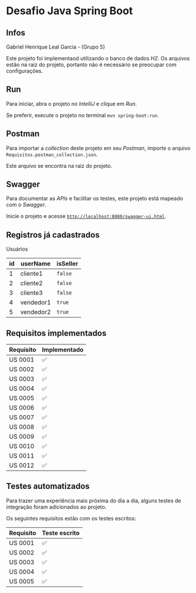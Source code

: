 # Desafio Java Spring Boot

## Infos
Gabriel Henrique Leal Garcia - (Grupo 5)

Este projeto foi implementaod utilizando o banco de dados *H2*.
Os arquivos estão na raiz do projeto, portanto não é necessário se preocupar com configurações.


## Run
Para iniciar, abra o projeto no *IntelliJ* e clique em *Run*.

Se preferir, execute o projeto no terminal `mvn spring-boot:run`.

## Postman
Para importar a *collection* deste projeto em seu *Postman*,
importe o arquivo `Requisitos.postman_collection.json`.

Este arquivo se encontra na raiz do projeto.

## Swagger
Para documentar as *APIs* e facilitar os testes, este projeto está mapeado com o *Swagger*.

Inicie o projeto e acesse [`http://localhost:8080/swagger-ui.html`](http://localhost:8080/swagger-ui.html).

## Registros já cadastrados
Usuários

id | userName | isSeller
--- | --- | ---
1 | cliente1 | `false`
2 | cliente2 | `false`
3 | cliente3 | `false`
4 | vendedor1 | `true`
5 | vendedor2 | `true`

## Requisitos implementados
Requisito | Implementado
--- | ---
US 0001 | ✅
US 0002 | ✅
US 0003 | ✅
US 0004 | ✅
US 0005 | ✅
US 0006 | ✅
US 0007 | ✅
US 0008 | ✅
US 0009 | ✅
US 0010 | ✅
US 0011 | ✅
US 0012 | ✅

## Testes automatizados
Para trazer uma experiência mais próxima do dia a dia, alguns testes de integração foram adicionados ao projeto.

Os seguintes requisitos estão com os testes escritos:

Requisito | Teste escrito
--- | ---
US 0001 | ✅
US 0002 | ✅
US 0003 | ✅
US 0004 | ✅
US 0005 | ✅